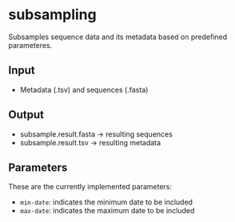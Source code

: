 # subsampling
Subsamples sequence data and its metadata based on predefined parameteres. 

## Input

* Metadata (.tsv) and sequences (.fasta)

## Output

* subsample.result.fasta -> resulting sequences
* subsample.result.tsv -> resulting metadata

## Parameters

These are the currently implemented parameters:

* `min-date`: indicates the minimum date to be included
* `max-date`: indicates the maximum date to be included
